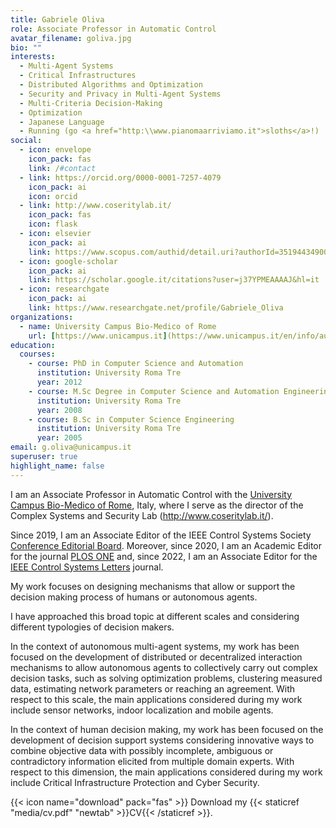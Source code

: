 ```yaml
---
title: Gabriele Oliva
role: Associate Professor in Automatic Control
avatar_filename: goliva.jpg
bio: ""
interests:
  - Multi-Agent Systems
  - Critical Infrastructures
  - Distributed Algorithms and Optimization
  - Security and Privacy in Multi-Agent Systems
  - Multi-Criteria Decision-Making
  - Optimization
  - Japanese Language
  - Running (go <a href="http:\\www.pianomaarriviamo.it">sloths</a>!)
social:
  - icon: envelope
    icon_pack: fas
    link: /#contact
  - link: https://orcid.org/0000-0001-7257-4079
    icon_pack: ai
    icon: orcid
  - link: http://www.coseritylab.it/
    icon_pack: fas
    icon: flask
  - icon: elsevier
    icon_pack: ai
    link: https://www.scopus.com/authid/detail.uri?authorId=35194434900
  - icon: google-scholar
    icon_pack: ai
    link: https://scholar.google.it/citations?user=j37YPMEAAAAJ&hl=it
  - icon: researchgate
    icon_pack: ai
    link: https://www.researchgate.net/profile/Gabriele_Oliva
organizations:
  - name: University Campus Bio-Medico of Rome
    url: [https://www.unicampus.it](https://www.unicampus.it/en/info/automatic-control)
education:
  courses:
    - course: PhD in Computer Science and Automation
      institution: University Roma Tre
      year: 2012
    - course: M.Sc Degree in Computer Science and Automation Engineering
      institution: University Roma Tre
      year: 2008
    - course: B.Sc in Computer Science Engineering
      institution: University Roma Tre
      year: 2005
email: g.oliva@unicampus.it
superuser: true
highlight_name: false
---
```

I am an Associate Professor in Automatic Control with the [University Campus Bio-Medico of Rome](https://www.unicampus.it/ricerca/unita-di-ricerca/automatica/organico), Italy, where I serve as the director of the Complex Systems and Security Lab (http://www.coseritylab.it/).

Since 2019, I am an Associate Editor of the IEEE Control Systems Society [Conference Editorial Board](http://ieeecss.org/conferences/conference-editorial-board#:~:text=The%20CEB%20coordinates%20the%20receiving,the%20IEEE%20Conference%20on%20Control).  Moreover, since 2020, I am an Academic Editor for the journal [PLOS ONE](https://journals.plos.org/plosone/static/editorial-board) and, since 2022, I am an Associate Editor for the [IEEE Control Systems Letters](http://ieeecss.org/publication/ieee-control-systems-letters/editors) journal.


My work focuses on designing mechanisms that allow or support the decision making process of humans or autonomous agents. 

I have approached this broad topic at different scales and considering different typologies of decision makers. 

In the context of autonomous multi-agent systems, my work has been focused on the development of distributed or decentralized interaction mechanisms to allow autonomous agents to collectively carry out complex decision tasks, such as solving optimization problems, clustering measured data, estimating network parameters or reaching an agreement. With respect to this scale, the main applications considered during my work include sensor networks, indoor localization and mobile agents.

 In the context of human decision making, my work has been focused on the development of decision support systems considering innovative ways to combine objective data with possibly incomplete, ambiguous or contradictory information elicited from multiple domain experts. With respect to this dimension, the main applications considered during my work include Critical Infrastructure Protection and Cyber Security.

{{< icon name="download" pack="fas" >}} Download my {{< staticref "media/cv.pdf" "newtab" >}}CV{{< /staticref >}}.
